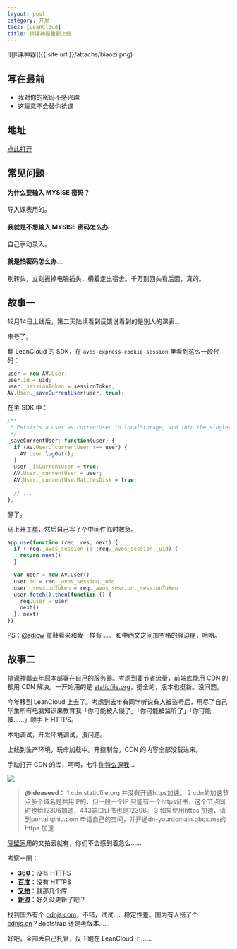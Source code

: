 ```yaml
---
layout: post
category: 开发
tags: [LeanCloud]
title: 排课神器重新上线
---
```


![排课神器]({{ site.url }}/attachs/biaozi.png)

## 写在最前

- 我对你的密码不感兴趣
- 这玩意不会替你抢课

## 地址

[点此打开](https://biaozi.avosapps.com/)

## 常见问题

#### 为什么要输入 MYSISE 密码？

导入课表用的。

#### 我就是不想输入 MYSISE 密码怎么办

自己手动录入。

#### 就是怕密码怎么办…

别转头，立刻拔掉电脑插头，横着走出宿舍。千万别回头看后面，真的。

## 故事一

12月14日上线后，第二天陆续看到反馈说看到的是别人的课表…

串号了。

翻 LeanCloud 的 SDK，在 `avos-express-cookie-session` 里看到这么一段代码：

```js
user = new AV.User;
user.id = uid;
user._sessionToken = sessionToken;
AV.User._saveCurrentUser(user, true);
```

在主 SDK 中：

```js
/**
 * Persists a user as currentUser to localStorage, and into the singleton.
 */
_saveCurrentUser: function(user) {
  if (AV.User._currentUser !== user) {
    AV.User.logOut();
  }
  user._isCurrentUser = true;
  AV.User._currentUser = user;
  AV.User._currentUserMatchesDisk = true;
  
  // ...
},
```

醉了。

马上开[工单](https://ticket.avosapps.com/tickets/548eb27ee4b094fb54425a47/threads)，然后自己写了个中间件临时救急。

```js
app.use(function (req, res, next) {
  if (!req._avos_session || !req._avos_session._uid) {
    return next()
  }

  var user = new AV.User()
  user.id = req._avos_session._uid
  user._sessionToken = req._avos_session._sessionToken
  user.fetch().then(function () {
    req.user = user
    next()
  }, next)
})
```

PS：[@sdjcw](https://ticket.avosapps.com/admins/53ea3080e4b0f75c694c3214) 童鞋看来和我一样有 `。。。` 和中西文之间加空格的强迫症，哈哈。

## 故事二

排课神器去年原本部署在自己的服务器。考虑到要节省流量，前端库能用 CDN 的都用 CDN 解决。一开始用的是 [staticfile.org](http://staticfile.org)，挺全的，版本也挺新。没问题。

今年移到 LeanCloud 上去了。考虑到去年有同学听说有人被盗号后，用尽了自己毕生所有电脑知识来教育我「你可能被入侵了」「你可能被监听了」「你可能被……」顺手上 HTTPS。

本地调试，开发环境调试，没问题。

上线到生产环境，玩命加载中。开控制台，CDN 的内容全部没载进来。

手动打开 CDN 的库，呵呵，七牛[你特么逗我](http://weibo.com/1260797924/BAQQP2pCr?from=page_1005051260797924_profile&wvr=6&mod=weibotime)…

![](http://ww2.sinaimg.cn/large/4b263fe4gw1en9mi4eew2j20r50cz772.jpg)

> **@ideaseed：**
> 1 cdn.staticfile.org 并没有开通https加速。
> 2 cdn的加速节点多个域名是共用IP的，但一般一个IP 只能有一个https证书，这个节点同时也给12306加速，443端口证书也是12306。
> 3 如果使用https 加速，请到portal.qiniu.com 申请自己的空间，并开通dn-yourdomain.qbox.me的https 加速

[隔壁家](http://cdnjs.cn)用的又拍云就有，你们不会感到着急么……

考察一圈：

- [**360**](http://libs.useso.com)：没有 HTTPS
- [**百度**](http://cdn.code.baidu.com)：没有 HTTPS
- [**又拍**](http://jscdn.upai.com)：就那几个库
- [**新浪**](http://lib.sinaapp.com)：好久没更新了吧？

找到国外有个 [cdnjs.com](https://cdnjs.com)，不错，试试……稳定性差。国内有人搭了个 [cdnjs.cn](http://cdnjs.cn)？Bootstrap 还是老版本……

好吧，全部丢自己托管，反正跑在 LeanCloud 上……
